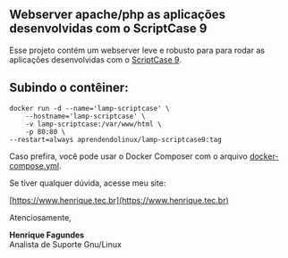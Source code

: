 ## Webserver apache/php as aplicações desenvolvidas com o ScriptCase 9

Esse projeto contém um webserver leve e robusto para para rodar as aplicações desenvolvidas com o [ScriptCase 9](https://www.dokuwiki.org/dokuwiki).

## Subindo o contêiner:

    docker run -d --name='lamp-scriptcase' \
	    --hostname='lamp-scriptcase' \
	    -v lamp-scriptcase:/var/www/html \
	    -p 80:80 \
	--restart=always aprendendolinux/lamp-scriptcase9:tag

Caso prefira, você pode usar o Docker Composer com o arquivo [docker-compose.yml](https://github.com/AprendendoLinux/lamp-scriptcase9/blob/main/docker-compose.yml).

Se tiver qualquer dúvida, acesse meu site:

[https://www.henrique.tec.br](https://www.henrique.tec.br)

Atenciosamente,

**Henrique Fagundes** \
Analista de Suporte Gnu/Linux
